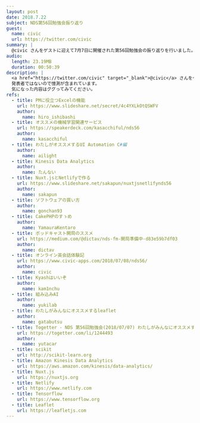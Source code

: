 ```yaml
---
layout: post
date: 2018.7.22
subject: NDS第56回勉強会振り返り
guest:
  name: civic
  url: https://twitter.com/civic
summary: |
  @civic さんをゲストに迎えて7月7日に開催された第56回勉強会の振り返りを行いました。
audio:
  length: 23.19MB
  duration: 00:50:39
description: |
  <a href="https://twitter.com/civic" target="_blank">@civic</a> さんをゲストにお迎えして 7月7日（土）に行われたNDS第56回勉強会<a href="http://nagaoka.techtalk.jp/no56" target="_blank">NDS第56回勉強会</a>について話しました。
  発表者ではないので憶測が含まれています。
  気になった内容はググってみてください。
refs:
  - title: PMに役立つExcelの機能
    url: https://www.slideshare.net/secret/4c4YXLkOtQSWFV
    author:
      name: hiro_ishibashi
  - title: オススメの機械学習関連サービス
    url: https://speakerdeck.com/kasacchiful/nds56
    author:
      name: kasacchiful
  - title: わたしがオススメするUI Automation C#編
    author:
      name: ailight
  - title: Kinesis Data Analytics
    author:
      name: たんない
  - title: Nuxt.jsとNetlifyで作る
    url: https://www.slideshare.net/sakapun/nuxtjsnetlifynds56
    author:
      name: sakapun
  - title: ソフトウェアの買い方
    author:
      name: gonchan93
  - title: CakePHPのすゝめ
    author:
      name: YamauraKentaro
  - title: ポッドキャスト開局のススメ
    url: https://medium.com/@dictav/nds-fm-開局準備中-d83e59b7df03
    author:
      name: dictav
  - title: オンライン英会話体験記
    url: https://www.civic-apps.com/2018/07/08/nds56/
    author:
      name: civic
  - title: Kyashはいいぞ
    author:
      name: kam1nchu
  - title: 組み込みAI 
    author:
      name: yukilab
  - title: わたしがみんなにオススメするleaflet 
    author:
      name: gatabutsu
  - title: Togetter - NDS 第56回勉強会(2018/07/07) わたしがみんなにオススメする○○ Vol.2まとめ #nds56
    url: https://togetter.com/li/1244493
    author:
      name: yutacar
  - title: scikit
    url: http://scikit-learn.org
  - title: Amazon Kinesis Data Analytics
    url: https://aws.amazon.com/kinesis/data-analytics/
  - title: Nuxt.js
    url: https://nuxtjs.org
  - title: Netlify
    url: https://www.netlify.com
  - title: Tensorflow
    url: https://www.tensorflow.org
  - title: Leaflet
    url: https://leafletjs.com
---
```

